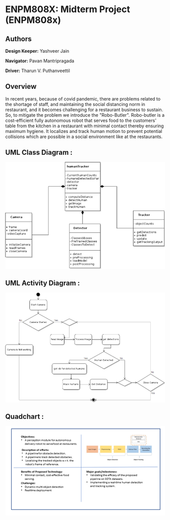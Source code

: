# ENPM808X: Midterm Project (ENPM808x)

## Authors

**Design Keeper:** Yashveer Jain 

**Navigator:** Pavan Mantripragada 

**Driver:** Tharun V. Puthanveettil

## Overview
In recent years, because of covid pandemic, there are problems related to  the shortage of staff, and maintaining the social distancing norm in restaurant, and it becomes challenging for a restaurant business to sustain. So, to mitigate the problem we introduce the "Robo-Butler". Robo-butler is a cost-efficient fully autonomous robot that serves food to the customers' table from the kitchen in a restaurant with minimal contact thereby ensuring maximum hygiene. It localizes and track human motion to prevent potential collisions which are possible in a social environment like at the restaurants.


## UML Class Diagram : 

![](UML/classDiagram.png)

## UML Activity Diagram : 

![](UML/activityDiagram.png)

## Quadchart : 

![](Quadchart/Quadchart.png)




